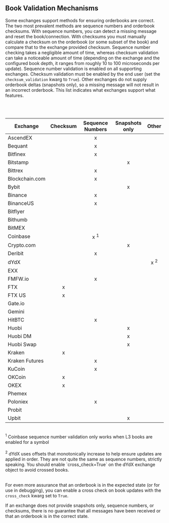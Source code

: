 ## Book Validation Mechanisms

Some exchanges support methods for ensuring orderbooks are correct. The two most prevalent methods are sequence numbers and orderbook checksums. With sequence numbers, you can detect a missing message and reset the book/connection. With checksums you must manually calculate a checksum on the orderbook (or some subset of the book) and compare that to the exchange provided checksum. Sequence number checking takes a negligible amount of time, whereas checksum validation can take a noticeable amount of time (depending on the exchange and the configured book depth, it ranges from roughly 10 to 100 microseconds per update). Sequence number validation is enabled on all supporting exchanges. Checksum validation must be enabled by the end user (set the `checksum_validation` kwarg to `True`). Other exchanges do not supply orderbook deltas (snapshots only), so a missing message will not result in an incorrect orderbook. This list indicates what exchanges support what features. 

<br/>
<br/>

| Exchange      | Checksum      | Sequence Numbers | Snapshots only | Other |
| ------------- |:-------------:| :---------------:|:--------------:|:------:
| AscendEX      |               | x                |                |       |
| Bequant       |               | x                |                |       |
| Bitfinex      |               | x                |                |       |
| Bitstamp      |               |                  | x              |       |
| Bittrex       |               | x                |                |       |
| Blockchain.com|               | x                |                |       |
| Bybit         |               |                  |   x            |       |
| Binance       |               |   x              |                |       |
| BinanceUS     |               | x                |                |       |
| Bitflyer      |               |                  |                |       |
| Bithumb       |               |                  |                |       |
| BitMEX        |               |                  |                |       |
| Coinbase      |               |  x <sup>1</sup>  |                |       |
| Crypto.com    |               |                  | x              |       |
| Deribit       |               | x                |                |       |
| dYdX          |               |                  |                | x <sup>2</sup> |
| EXX           |               |                  |                |       |
| FMFW.io       |               | x                |                |       |
| FTX           | x             |                  |                |       |
| FTX US        | x             |                  |                |       |
| Gate.io       |               |                  |                |       |
| Gemini        |               |                  |                |       |
| HitBTC        |               |  x               |                |       |
| Huobi         |               |                  | x              |       |
| Huobi DM      |               |                  |  x             |       |
| Huobi Swap    |               |                  |  x             |       |
| Kraken        |    x          |                  |                |       |
| Kraken Futures|               | x                |                |       |
| KuCoin        |               | x                |                |       |
| OKCoin        |  x            |                  |                |       |
| OKEX          |  x            |                  |                |       |
| Phemex        |               |                  |                |       |
| Poloniex      |               | x                |                |       |
| Probit        |               |                  |                |       |
| Upbit         |               |                  |     x          |       |

<br/>
<sup>1</sup> Coinbase sequence number validation only works when L3 books are enabled for a symbol
<br/>
<br/>
<sup>2</sup> dYdX uses offsets that monotonically increase to help ensure updates are applied in order. They are not quite the same as sequence numbers, strictly speaking. You should enable `cross_check=True` on the dYdX exchange object to avoid crossed books.
<br/>
<br/>

For even more assurance that an orderbook is in the expected state (or for use in debugging), you can enable a cross check on book updates with the `cross_check` kwarg set to `True`.  

If an exchange does not provide snapshots only, sequence numbers, or checksums, there is no guarantee that all messages have been received or that an orderbook is in the correct state. 
